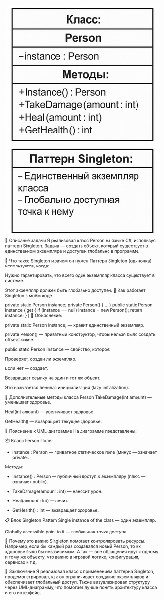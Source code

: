 ![UML диаграмма](https://github.com/scholak-tr/Singleton/blob/main/uml-singleton.png)
🔹 Описание задачи
Я реализовал класс Person на языке C#, используя паттерн Singleton. Задача — создать объект, который существует в единственном экземпляре и доступен глобально в программе.

🔹 Что такое Singleton и зачем он нужен
Паттерн Singleton (одиночка) используется, когда:

Нужно гарантировать, что всего один экземпляр класса существует в системе.

Этот экземпляр должен быть глобально доступен.
🔹 Как работает Singleton в моём коде

private static Person instance;
private Person() { ... }
public static Person Instance
{
    get
    {
        if (instance == null)
            instance = new Person();
        return instance;
    }
}
📌 Объяснение:

private static Person instance; — хранит единственный экземпляр.

private Person() — приватный конструктор, чтобы нельзя было создать объект извне.

public static Person Instance — свойство, которое:

Проверяет, создан ли экземпляр.

Если нет — создаёт.

Возвращает ссылку на один и тот же объект.

Это называется ленивая инициализация (lazy initialization).

🔹 Дополнительные методы класса Person
TakeDamage(int amount) — уменьшает здоровье.

Heal(int amount) — увеличивает здоровье.

GetHealth() — возвращает текущее здоровье.

🔹 Пояснение к UML-диаграмме
На диаграмме представлены:

📦 Класс Person
Поле:

- instance : Person — приватное статическое поле (минус — означает private).

Методы:

+ Instance() : Person — публичный доступ к экземпляру (плюс — означает public).

+ TakeDamage(amount : int) — наносит урон.

+ Heal(amount : int) — лечит.

+ GetHealth() : int — возвращает здоровье.

📋 Блок Singleton Pattern
Single instance of the class — один экземпляр.

Globally accessible point to it — глобальная точка доступа.

🔹 Почему это важно
Singleton помогает контролировать ресурсы. Например, если бы каждый раз создавался новый Person, то их здоровье было бы независимым. А так — все обращения идут к одному и тому же объекту, что важно в игровой логике, конфигурации, сервисах и т.д.

🔹 Заключение
Я реализовал класс с применением паттерна Singleton, продемонстрировал, как он ограничивает создание экземпляров и обеспечивает глобальный доступ. Также визуализировал структуру через UML-диаграмму, что помогает лучше понять архитектуру класса и его интерфейс.
